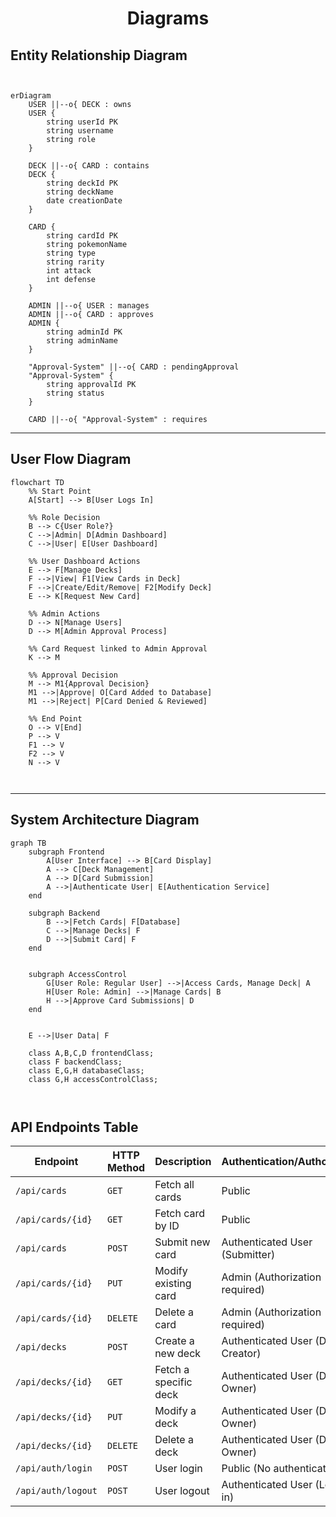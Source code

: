 # <p align="center">Diagrams</p>

## Entity Relationship Diagram

```mermaid


erDiagram
    USER ||--o{ DECK : owns
    USER {
        string userId PK
        string username
        string role
    }

    DECK ||--o{ CARD : contains
    DECK {
        string deckId PK
        string deckName
        date creationDate
    }

    CARD {
        string cardId PK
        string pokemonName
        string type
        string rarity
        int attack
        int defense
    }

    ADMIN ||--o{ USER : manages
    ADMIN ||--o{ CARD : approves
    ADMIN {
        string adminId PK
        string adminName
    }

    "Approval-System" ||--o{ CARD : pendingApproval
    "Approval-System" {
        string approvalId PK
        string status
    }
    
    CARD ||--o{ "Approval-System" : requires

```

---

## User Flow Diagram

```mermaid
flowchart TD
    %% Start Point
    A[Start] --> B[User Logs In]

    %% Role Decision
    B --> C{User Role?}
    C -->|Admin| D[Admin Dashboard]
    C -->|User| E[User Dashboard]

    %% User Dashboard Actions
    E --> F[Manage Decks]
    F -->|View| F1[View Cards in Deck]
    F -->|Create/Edit/Remove| F2[Modify Deck]
    E --> K[Request New Card]

    %% Admin Actions
    D --> N[Manage Users]
    D --> M[Admin Approval Process]

    %% Card Request linked to Admin Approval
    K --> M

    %% Approval Decision
    M --> M1{Approval Decision}
    M1 -->|Approve| O[Card Added to Database]
    M1 -->|Reject| P[Card Denied & Reviewed]

    %% End Point
    O --> V[End]
    P --> V
    F1 --> V
    F2 --> V
    N --> V



```

---

## System Architecture Diagram

```mermaid
graph TB
    subgraph Frontend
        A[User Interface] --> B[Card Display]
        A --> C[Deck Management]
        A --> D[Card Submission]
        A -->|Authenticate User| E[Authentication Service]
    end

    subgraph Backend
        B -->|Fetch Cards| F[Database]
        C -->|Manage Decks| F
        D -->|Submit Card| F
    end


    subgraph AccessControl
        G[User Role: Regular User] -->|Access Cards, Manage Deck| A
        H[User Role: Admin] -->|Manage Cards| B
        H -->|Approve Card Submissions| D
    end


    E -->|User Data| F

    class A,B,C,D frontendClass;
    class F backendClass;
    class E,G,H databaseClass;
    class G,H accessControlClass;



```

## API Endpoints Table

| **Endpoint**       | **HTTP Method** | **Description**       | **Authentication/Authorization**  |
|--------------------|-----------------|-----------------------|-----------------------------------|
| `/api/cards`       | `GET`           | Fetch all cards       | Public                            |
| `/api/cards/{id}`  | `GET`           | Fetch card by ID      | Public                            |
| `/api/cards`       | `POST`          | Submit new card       | Authenticated User (Submitter)    |
| `/api/cards/{id}`  | `PUT`           | Modify existing card  | Admin (Authorization required)    |
| `/api/cards/{id}`  | `DELETE`        | Delete a card         | Admin (Authorization required)    |
| `/api/decks`       | `POST`          | Create a new deck     | Authenticated User (Deck Creator) |
| `/api/decks/{id}`  | `GET`           | Fetch a specific deck | Authenticated User (Deck Owner)   |
| `/api/decks/{id}`  | `PUT`           | Modify a deck         | Authenticated User (Deck Owner)   |
| `/api/decks/{id}`  | `DELETE`        | Delete a deck         | Authenticated User (Deck Owner)   |
| `/api/auth/login`  | `POST`          | User login            | Public (No authentication)        |
| `/api/auth/logout` | `POST`          | User logout           | Authenticated User (Logged-in)    |
